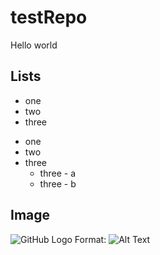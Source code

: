 # testRepo

Hello world 


## Lists

+ one
+ two
+ three

 * one
 * two
 * three
	* three - a 
	* three - b

## Image

![GitHub Logo](/images/logo.png)
Format: ![Alt Text](url)